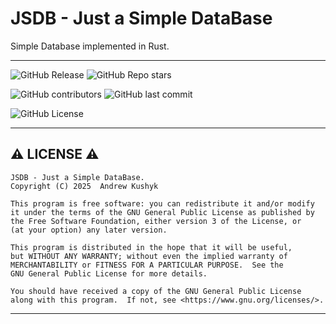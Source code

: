 # JSDB - Just a Simple DataBase

Simple Database implemented in Rust.

---

![GitHub Release](https://img.shields.io/github/v/release/git-user-cpp/jsdb?style=flat-square&logo=github)
![GitHub Repo stars](https://img.shields.io/github/stars/git-user-cpp/jsdb?style=flat-square&logo=github)

![GitHub contributors](https://img.shields.io/github/contributors-anon/git-user-cpp/jsdb?style=flat-square&logo=github) ![GitHub last commit](https://img.shields.io/github/last-commit/git-user-cpp/jsdb?style=flat-square&logo=github)

![GitHub License](https://img.shields.io/github/license/git-user-cpp/jsdb?style=flat-square&logo=github)

---

## ⚠️ LICENSE ⚠️

    JSDB - Just a Simple DataBase.
    Copyright (C) 2025  Andrew Kushyk

    This program is free software: you can redistribute it and/or modify
    it under the terms of the GNU General Public License as published by
    the Free Software Foundation, either version 3 of the License, or
    (at your option) any later version.

    This program is distributed in the hope that it will be useful,
    but WITHOUT ANY WARRANTY; without even the implied warranty of
    MERCHANTABILITY or FITNESS FOR A PARTICULAR PURPOSE.  See the
    GNU General Public License for more details.

    You should have received a copy of the GNU General Public License
    along with this program.  If not, see <https://www.gnu.org/licenses/>.

---
